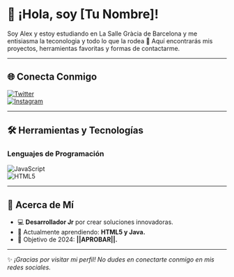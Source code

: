 # 👋 ¡Hola, soy [Tu Nombre]!  

Soy Alex y estoy estudiando en La Salle Gràcia de Barcelona y me entisiasma la teconologia y todo lo que la rodea 🚀 Aquí encontrarás mis proyectos, herramientas favoritas y formas de contactarme.  

---

## 🌐 Conecta Conmigo  


[![Twitter](https://img.shields.io/badge/-Twitter-1DA1F2?style=flat-square&logo=twitter&logoColor=white)](https://twitter.com/alexcamposss_)  
[![Instagram](https://img.shields.io/badge/-Instagram-E4405F?style=flat-square&logo=instagram&logoColor=white)](https://instagram.com/alexcampoooss)  


---

## 🛠️ Herramientas y Tecnologías  

### **Lenguajes de Programación**  
  
![JavaScript](https://img.shields.io/badge/-JavaScript-F7DF1E?style=flat-square&logo=javascript&logoColor=black)   
![HTML5](https://img.shields.io/badge/-HTML5-E34F26?style=flat-square&logo=html5&logoColor=white)  
  
---

## 🚀 Acerca de Mí  

- 💻 **Desarrollador Jr** por crear soluciones innovadoras.  
- 🌱 Actualmente aprendiendo: **HTML5 y Java.**  
- 🎯 Objetivo de 2024: **||APROBAR||.**  

---

✨ _¡Gracias por visitar mi perfil! No dudes en conectarte conmigo en mis redes sociales._  
